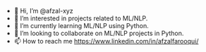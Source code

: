 - 👋 Hi, I’m @afzal-xyz
- 👀 I’m interested in projects related to ML/NLP.
- 🌱 I’m currently learning ML/NLP using Python.
- 💞️ I’m looking to collaborate on ML/NLP projects in Python.
- 📫 How to reach me https://www.linkedin.com/in/afzalfarooqui/

<!---
afzal-xyz/afzal-xyz is a ✨ special ✨ repository because its `README.md` (this file) appears on your GitHub profile.
You can click the Preview link to take a look at your changes.
--->
